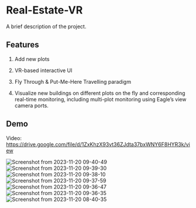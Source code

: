# Real-Estate-VR

A brief description of the project.

## Features

1) Add new plots

2) VR-based interactive UI

3) Fly Through & Put-Me-Here Travelling paradigm

4) Visualize new buildings on different plots on the fly and corresponding real-time monitoring, including multi-plot monitoring using Eagle’s view camera ports.

## Demo
Video: https://drive.google.com/file/d/1ZxKhzX93vt36ZJdta37bxWNY6F8HYR3k/view


![Screenshot from 2023-11-20 09-40-49](https://github.com/FrozenWolf-Cyber/Real-Estate-VR/assets/57902078/b4b603d2-8d59-44f5-9251-f2fa80f906d3)
![Screenshot from 2023-11-20 09-39-30](https://github.com/FrozenWolf-Cyber/Real-Estate-VR/assets/57902078/b8d03cb8-edeb-497a-ac59-86f968d9ce32)
![Screenshot from 2023-11-20 09-38-10](https://github.com/FrozenWolf-Cyber/Real-Estate-VR/assets/57902078/70db89a6-aaa6-422e-9a6f-224bcc277596)
![Screenshot from 2023-11-20 09-37-59](https://github.com/FrozenWolf-Cyber/Real-Estate-VR/assets/57902078/b50800b4-7580-468b-ae1a-84ffeb6ea839)
![Screenshot from 2023-11-20 09-36-47](https://github.com/FrozenWolf-Cyber/Real-Estate-VR/assets/57902078/3f9749d6-eaa9-4439-b501-b9322a408da3)
![Screenshot from 2023-11-20 09-36-35](https://github.com/FrozenWolf-Cyber/Real-Estate-VR/assets/57902078/fac747f7-fa38-4156-9c38-f7c13b0825bb)
![Screenshot from 2023-11-20 08-40-35](https://github.com/FrozenWolf-Cyber/Real-Estate-VR/assets/57902078/78702db1-277e-46f3-9d0d-c3b79a986fae)
